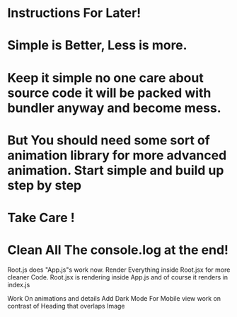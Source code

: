 # Instructions For Later!

# Simple is Better, Less is more.

# Keep it simple no one care about source code it will be packed with bundler anyway and become mess.

# But You should need some sort of animation library for more advanced animation. Start simple and build up step by step

# Take Care !

# Clean All The console.log at the end!

Root.js does "App.js"s work now.
Render Everything inside Root.jsx for more cleaner Code.
Root.jsx is rendering inside App.js and of course it renders in index.js

Work On animations and details
Add Dark Mode
For Mobile view work on contrast of Heading that overlaps Image
